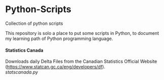 # Python-Scripts
Collection of python scripts


This repository is solo a place to put some scripts in Python, to document my learning path of Python programming language.

<h4>Statistics Canada</h4>

Downloads daily Delta Files from the Canadian Statistics Official Website (https://www.statcan.gc.ca/eng/developers/df).
<br>
<i>statscanada.py</i>
